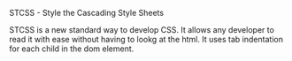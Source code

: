 STCSS - Style the Cascading Style Sheets

STCSS is a new standard way to develop CSS. It allows any developer to read it with ease without having to lookg at the html.
It uses tab indentation for each child in the dom element.

